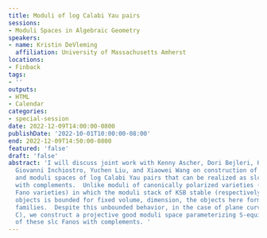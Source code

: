 ```yaml
---
title: Moduli of log Calabi Yau pairs
sessions:
- Moduli Spaces in Algebraic Geometry
speakers:
- name: Kristin DeVleming
  affiliation: University of Massachusetts Amherst
locations:
- Finback
tags:
- ''
outputs:
- HTML
- Calendar
categories:
- special-session
date: 2022-12-09T14:00:00-0800
publishDate: '2022-10-01T10:00:00-08:00'
end: 2022-12-09T14:50:00-0800
featured: 'false'
draft: 'false'
abstract: 'I will discuss joint work with Kenny Ascher, Dori Bejleri, Harold Blum,
  Giovanni Inchiostro, Yuchen Liu, and Xiaowei Wang on construction of moduli stacks
  and moduli spaces of log Calabi Yau pairs that can be realized as slc log Fano pairs
  with complements.  Unlike moduli of canonically polarized varieties (respectively,
  Fano varieties) in which the moduli stack of KSB stable (respectively, K semistable)
  objects is bounded for fixed volume, dimension, the objects here form unbounded
  families.  Despite this unbounded behavior, in the case of plane curve pairs (P2,
  C), we construct a projective good moduli space parameterizing S-equivalence classes
  of these slc Fanos with complements. '
---
```

